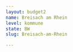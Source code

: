 ```yaml
---
layout: budget2
name: Breisach am Rhein
level: kommune
state: BW
slug: Breisach-am-Rhein

---
```



